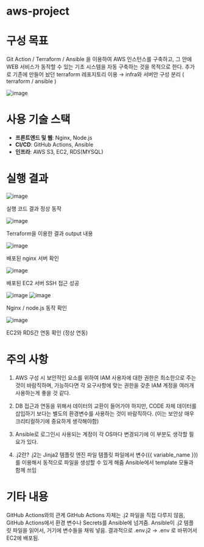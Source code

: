 # aws-project

# 구성 목표

Git Action / Terraform / Ansible 을 이용하여 AWS 인스턴스를 구축하고, 그 안에 WEB 서비스가 동작할 수 있는 기초 시스템을 자동 구축하는 것을 목적으로 한다. 
추가로 기존에 만들어 놨던 terraform 레포지토리 이용 → infra와 서버안 구성 분리 ( terraform / ansible )

![image](https://github.com/user-attachments/assets/489264e0-2160-4e77-be41-4eb5744391ce)

# 사용 기술 스택

- **프론트엔드 및 웹**: Nginx, Node.js
- **CI/CD**: GitHub Actions, Ansible
- **인프라**: AWS S3, EC2, RDS(MYSQL)

# 실행 결과

![image](https://github.com/user-attachments/assets/7bd51ac4-db21-41f7-bcd6-39415a6aa0fc)

실행 코드 결과 정상 동작

![image](https://github.com/user-attachments/assets/d5da92d9-e247-4d77-bc6a-40a6fb457d0e)

Terraform을 이용한 결과 output 내용

![image](https://github.com/user-attachments/assets/3eaf62f0-544b-4e6b-a6bc-3d70d9873f4d)

배포된 nginx 서버 확인

![image](https://github.com/user-attachments/assets/0c00f086-4383-41a8-91f3-7e55678481b7)

배포된 EC2 서버 SSH 접근 성공

![image](https://github.com/user-attachments/assets/29400f16-0df3-4889-a446-4e425215c80f)
![image](https://github.com/user-attachments/assets/4ceb640b-7f54-496f-ad2d-5316f5cba7e7)

Nginx / node.js 동작 확인

![image](https://github.com/user-attachments/assets/1e0f142e-c138-482e-8823-2e67085e7070)

EC2와 RDS간 연동 확인 (정상 연동)


# 주의 사항 

1. AWS 구성 시 보안적인 요소를 위하여 IAM 사용자에 대한 권한은 최소한으로 주는 것이 바람직하며, 가능하다면 각 요구사항에 맞는 권한을 갖춘 IAM 계정을 여러개 사용하는게 좋을 것 같다.

2. DB 접근과 연동을 위해서 데이터의 교환이 들어가야 하지만, CODE 자체 데이터를 삽입하기 보다는 별도의 환경변수를 사용하는 것이 바람직하다. (이는 보안상 매우 크리티컬하기에 중요하게 생각해야함)

3. Ansible로 로그인시 사용되는 계정이 각 OS마다 변경되기에 이 부분도 생각할 필요가 있다.

4. .j2란? .j2는 Jinja2 템플릿 엔진 파일 템플릿 파일에서 변수({{ variable_name }})를 이용해서 동적으로 파일을 생성할 수 있게 해줌 Ansible에서 template 모듈과 함께 쓰임

# 기타 내용 
GitHub Actions와의 관계
GitHub Actions 자체는 .j2 파일을 직접 다루지 않음, GitHub Actions에서 환경 변수나 Secrets를 Ansible에 넘겨줌. Ansible이 .j2 템플릿 파일을 읽어서, 거기에 변수들을 채워 넣음. 결과적으로 .env.j2 → .env 로 바뀌어서 EC2에 배포됨.

